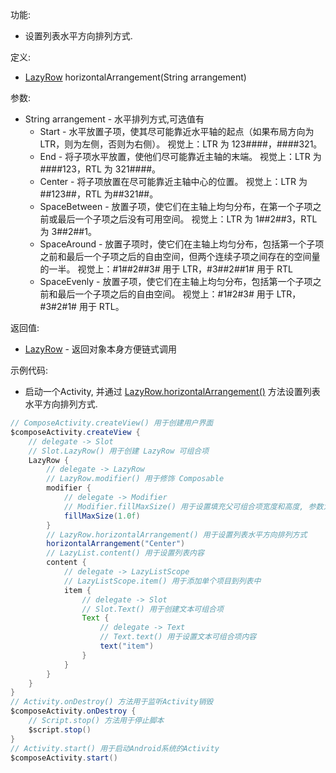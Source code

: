 功能:

+ 设置列表水平方向排列方式.

定义:

+ [LazyRow](/API/UI/Compose/Widget/LazyRow/README.md) horizontalArrangement(String arrangement)

参数:

+ String arrangement - 水平排列方式,可选值有
    + Start - 水平放置子项，使其尽可能靠近水平轴的起点（如果布局方向为 LTR，则为左侧，否则为右侧）。 视觉上：LTR 为 123####，####321。
    + End - 将子项水平放置，使他们尽可能靠近主轴的末端。 视觉上：LTR 为 ####123，RTL 为 321####。
    + Center - 将子项放置在尽可能靠近主轴中心的位置。 视觉上：LTR 为##123##，RTL 为##321##。
    + SpaceBetween - 放置子项，使它们在主轴上均匀分布，在第一个子项之前或最后一个子项之后没有可用空间。 视觉上：LTR 为 1##2##3，RTL 为 3##2##1。
    + SpaceAround - 放置子项时，使它们在主轴上均匀分布，包括第一个子项之前和最后一个子项之后的自由空间，但两个连续子项之间存在的空间量的一半。 视觉上：#1##2##3# 用于
      LTR，#3##2##1# 用于 RTL
    + SpaceEvenly - 放置子项，使它们在主轴上均匀分布，包括第一个子项之前和最后一个子项之后的自由空间。 视觉上：#1#2#3# 用于 LTR，#3#2#1# 用于 RTL。

返回值:

+ [LazyRow](/API/UI/Compose/Widget/LazyRow/README.md) - 返回对象本身方便链式调用

示例代码:

+ 启动一个Activity,
  并通过 [LazyRow.horizontalArrangement()](/API/UI/Compose/Widget/LazyRow/README.md?id=horizontalArrangement)
  方法设置列表水平方向排列方式.

```groovy
// ComposeActivity.createView() 用于创建用户界面
$composeActivity.createView {
    // delegate -> Slot
    // Slot.LazyRow() 用于创建 LazyRow 可组合项
    LazyRow {
        // delegate -> LazyRow
        // LazyRow.modifier() 用于修饰 Composable
        modifier {
            // delegate -> Modifier
            // Modifier.fillMaxSize() 用于设置填充父可组合项宽度和高度, 参数为填充父可组合项的比例, 取值区间为 0.0f-1.0f
            fillMaxSize(1.0f)
        }
        // LazyRow.horizontalArrangement() 用于设置列表水平方向排列方式
        horizontalArrangement("Center")
        // LazyList.content() 用于设置列表内容
        content {
            // delegate -> LazyListScope
            // LazyListScope.item() 用于添加单个项目到列表中
            item {
                // delegate -> Slot
                // Slot.Text() 用于创建文本可组合项
                Text {
                    // delegate -> Text
                    // Text.text() 用于设置文本可组合项内容
                    text("item")
                }
            }
        }
    }
}
// Activity.onDestroy() 方法用于监听Activity销毁
$composeActivity.onDestroy {
    // Script.stop() 方法用于停止脚本
    $script.stop()
}
// Activity.start() 用于启动Android系统的Activity
$composeActivity.start()
```